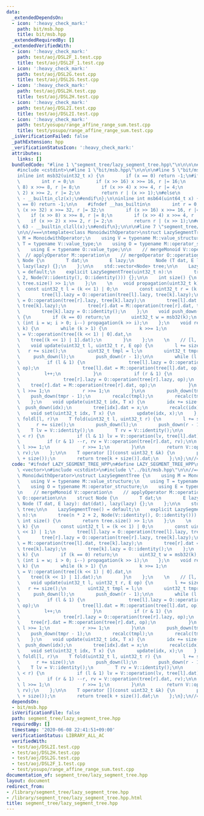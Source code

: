 ```yaml
---
data:
  _extendedDependsOn:
  - icon: ':heavy_check_mark:'
    path: bit/msb.hpp
    title: bit/msb.hpp
  _extendedRequiredBy: []
  _extendedVerifiedWith:
  - icon: ':heavy_check_mark:'
    path: test/aoj/DSL2F_1.test.cpp
    title: test/aoj/DSL2F_1.test.cpp
  - icon: ':heavy_check_mark:'
    path: test/aoj/DSL2G.test.cpp
    title: test/aoj/DSL2G.test.cpp
  - icon: ':heavy_check_mark:'
    path: test/aoj/DSL2H.test.cpp
    title: test/aoj/DSL2H.test.cpp
  - icon: ':heavy_check_mark:'
    path: test/aoj/DSL2I.test.cpp
    title: test/aoj/DSL2I.test.cpp
  - icon: ':heavy_check_mark:'
    path: test/yosupo/range_affine_range_sum.test.cpp
    title: test/yosupo/range_affine_range_sum.test.cpp
  _isVerificationFailed: false
  _pathExtension: hpp
  _verificationStatusIcon: ':heavy_check_mark:'
  attributes:
    links: []
  bundledCode: "#line 1 \"segment_tree/lazy_segment_tree.hpp\"\n\n\n\n#include <vector>\n\
    #include <cstdint>\n#line 1 \"bit/msb.hpp\"\n\n\n\n#line 5 \"bit/msb.hpp\"\n\n\
    inline int msb32(uint32_t x) {\n        if (x == 0) return -1;\n#ifndef __has_builtin\n\
    \        int r = 0;\n        if (x >> 16) x >>= 16, r |= 16;\n        if (x >>\
    \ 8) x >>= 8, r |= 8;\n        if (x >> 4) x >>= 4, r |= 4;\n        if (x >>\
    \ 2) x >>= 2, r |= 2;\n        return r | (x >> 1);\n#else\n        return 31\
    \ - __builtin_clz(x);\n#endif\n};\n\ninline int msb64(uint64_t x) {\n    if (x\
    \ == 0) return -1;\n\n    #ifndef __has_builtin\n        int r = 0;\n        if\
    \ (x >> 32) x >>= 32, r |= 32;\n        if (x >> 16) x >>= 16, r |= 16;\n    \
    \    if (x >> 8) x >>= 8, r |= 8;\n        if (x >> 4) x >>= 4, r |= 4;\n    \
    \    if (x >> 2) x >>= 2, r |= 2;\n        return r | (x >> 1);\n#else\n    return\
    \ 63 - __builtin_clzll(x);\n#endif\n};\n\n\n#line 7 \"segment_tree/lazy_segment_tree.hpp\"\
    \n\n//===\ntemplate<class MonoidwithOperator>\nstruct LazySegmentTree {\n    using\
    \ M = MonoidwithOperator;\n    using V = typename M::value_structure;\n    using\
    \ T = typename V::value_type;\n    using O = typename M::operator_structure;\n\
    \    using E = typename O::value_type;\n\n    // mergeMonoid V::operation\n  \
    \  // applyOperator M::operation\n    // mergeOperator O::operation\n\n    struct\
    \ Node {\n        T dat;\n        E lazy;\n        Node (T dat, E lazy): dat(dat),\
    \ lazy(lazy) {};\n    };\n\n    std::vector<Node> tree;\n\n    LazySegmentTree()\
    \ = default;\n    explicit LazySegmentTree(uint32_t n):\n        tree(n * 2 +\
    \ 2, Node(V::identity(), O::identity())) {};\n\n    int size() {\n        return\
    \ tree.size() >> 1;\n    };\n    \n    void propagation(uint32_t k) {\n      \
    \  const uint32_t l = (k << 1) | 0;\n        const uint32_t r = (k << 1) | 1;\n\
    \        tree[l].lazy = O::operation(tree[l].lazy, tree[k].lazy);\n        tree[r].lazy\
    \ = O::operation(tree[r].lazy, tree[k].lazy);\n        tree[l].dat = M::operation(tree[l].dat,\
    \ tree[k].lazy);\n        tree[r].dat = M::operation(tree[r].dat, tree[k].lazy);\n\
    \        tree[k].lazy = O::identity();\n    };\n    void push_down(uint32_t k)\
    \ {\n        if (k == 0) return;\n        uint32_t w = msb32(k);\n        for\
    \ (int i = w; i > 0; i--) propagation(k >> i);\n    };\n    void recalc(uint32_t\
    \ k) {\n        while (k > 1) {\n            k >>= 1;\n            tree[k].dat\
    \ = V::operation(tree[(k << 1) | 0].dat,\n                                   \
    \    tree[(k << 1) | 1].dat);\n        }\n    };\n    \n    // [l, r) += op\n\
    \    void update(uint32_t l, uint32_t r, E op) {\n        l += size();\n     \
    \   r += size();\n        uint32_t tmpl = l;\n        uint32_t tmpr = r;\n   \
    \     push_down(l);\n        push_down(r - 1);\n\n        while (l < r) {\n  \
    \          if (l & 1) {\n                tree[l].lazy = O::operation(tree[l].lazy,\
    \ op);\n                tree[l].dat = M::operation(tree[l].dat, op);\n       \
    \         l++;\n            }\n            if (r & 1) {\n                --r;\n\
    \                tree[r].lazy = O::operation(tree[r].lazy, op);\n            \
    \    tree[r].dat = M::operation(tree[r].dat, op);\n            }\n           \
    \ l >>= 1;\n            r >>= 1;\n        }\n\n        push_down(tmpl);\n    \
    \    push_down(tmpr - 1);\n        recalc(tmpl);\n        recalc(tmpr - 1);\n\
    \    };\n    void update(uint32_t idx, T x) {\n        idx += size();\n      \
    \  push_down(idx);\n        tree[idx].dat = x;\n        recalc(idx);\n    };\n\
    \    void set(uint32_t idx, T x) {\n        update(idx, x);\n    };\n\n    //\
    \ foldl[l, r)\n    T fold(uint32_t l, uint32_t r) {\n        l += size();\n  \
    \      r += size();\n        push_down(l);\n        push_down(r - 1);\n\n    \
    \    T lv = V::identity();\n        T rv = V::identity();\n\n        while (l\
    \ < r) {\n            if (l & 1) lv = V::operation(lv, tree[l].dat), l++;\n  \
    \          if (r & 1) --r, rv = V::operation(tree[r].dat, rv);\n\n           \
    \ l >>= 1;\n            r >>= 1;\n        }\n\n        return V::operation(lv,\
    \ rv);\n    };\n\n    T operator [](const uint32_t &k) {\n        push_down(k\
    \ + size());\n        return tree[k + size()].dat;\n    };\n};\n//===\n\n\n"
  code: "#ifndef LAZY_SEGMENT_TREE_HPP\n#define LAZY_SEGMENT_TREE_HPP\n\n#include\
    \ <vector>\n#include <cstdint>\n#include \"../bit/msb.hpp\"\n\n//===\ntemplate<class\
    \ MonoidwithOperator>\nstruct LazySegmentTree {\n    using M = MonoidwithOperator;\n\
    \    using V = typename M::value_structure;\n    using T = typename V::value_type;\n\
    \    using O = typename M::operator_structure;\n    using E = typename O::value_type;\n\
    \n    // mergeMonoid V::operation\n    // applyOperator M::operation\n    // mergeOperator\
    \ O::operation\n\n    struct Node {\n        T dat;\n        E lazy;\n       \
    \ Node (T dat, E lazy): dat(dat), lazy(lazy) {};\n    };\n\n    std::vector<Node>\
    \ tree;\n\n    LazySegmentTree() = default;\n    explicit LazySegmentTree(uint32_t\
    \ n):\n        tree(n * 2 + 2, Node(V::identity(), O::identity())) {};\n\n   \
    \ int size() {\n        return tree.size() >> 1;\n    };\n    \n    void propagation(uint32_t\
    \ k) {\n        const uint32_t l = (k << 1) | 0;\n        const uint32_t r = (k\
    \ << 1) | 1;\n        tree[l].lazy = O::operation(tree[l].lazy, tree[k].lazy);\n\
    \        tree[r].lazy = O::operation(tree[r].lazy, tree[k].lazy);\n        tree[l].dat\
    \ = M::operation(tree[l].dat, tree[k].lazy);\n        tree[r].dat = M::operation(tree[r].dat,\
    \ tree[k].lazy);\n        tree[k].lazy = O::identity();\n    };\n    void push_down(uint32_t\
    \ k) {\n        if (k == 0) return;\n        uint32_t w = msb32(k);\n        for\
    \ (int i = w; i > 0; i--) propagation(k >> i);\n    };\n    void recalc(uint32_t\
    \ k) {\n        while (k > 1) {\n            k >>= 1;\n            tree[k].dat\
    \ = V::operation(tree[(k << 1) | 0].dat,\n                                   \
    \    tree[(k << 1) | 1].dat);\n        }\n    };\n    \n    // [l, r) += op\n\
    \    void update(uint32_t l, uint32_t r, E op) {\n        l += size();\n     \
    \   r += size();\n        uint32_t tmpl = l;\n        uint32_t tmpr = r;\n   \
    \     push_down(l);\n        push_down(r - 1);\n\n        while (l < r) {\n  \
    \          if (l & 1) {\n                tree[l].lazy = O::operation(tree[l].lazy,\
    \ op);\n                tree[l].dat = M::operation(tree[l].dat, op);\n       \
    \         l++;\n            }\n            if (r & 1) {\n                --r;\n\
    \                tree[r].lazy = O::operation(tree[r].lazy, op);\n            \
    \    tree[r].dat = M::operation(tree[r].dat, op);\n            }\n           \
    \ l >>= 1;\n            r >>= 1;\n        }\n\n        push_down(tmpl);\n    \
    \    push_down(tmpr - 1);\n        recalc(tmpl);\n        recalc(tmpr - 1);\n\
    \    };\n    void update(uint32_t idx, T x) {\n        idx += size();\n      \
    \  push_down(idx);\n        tree[idx].dat = x;\n        recalc(idx);\n    };\n\
    \    void set(uint32_t idx, T x) {\n        update(idx, x);\n    };\n\n    //\
    \ foldl[l, r)\n    T fold(uint32_t l, uint32_t r) {\n        l += size();\n  \
    \      r += size();\n        push_down(l);\n        push_down(r - 1);\n\n    \
    \    T lv = V::identity();\n        T rv = V::identity();\n\n        while (l\
    \ < r) {\n            if (l & 1) lv = V::operation(lv, tree[l].dat), l++;\n  \
    \          if (r & 1) --r, rv = V::operation(tree[r].dat, rv);\n\n           \
    \ l >>= 1;\n            r >>= 1;\n        }\n\n        return V::operation(lv,\
    \ rv);\n    };\n\n    T operator [](const uint32_t &k) {\n        push_down(k\
    \ + size());\n        return tree[k + size()].dat;\n    };\n};\n//===\n\n#endif\n"
  dependsOn:
  - bit/msb.hpp
  isVerificationFile: false
  path: segment_tree/lazy_segment_tree.hpp
  requiredBy: []
  timestamp: '2020-06-08 22:41:51+09:00'
  verificationStatus: LIBRARY_ALL_AC
  verifiedWith:
  - test/aoj/DSL2I.test.cpp
  - test/aoj/DSL2H.test.cpp
  - test/aoj/DSL2G.test.cpp
  - test/aoj/DSL2F_1.test.cpp
  - test/yosupo/range_affine_range_sum.test.cpp
documentation_of: segment_tree/lazy_segment_tree.hpp
layout: document
redirect_from:
- /library/segment_tree/lazy_segment_tree.hpp
- /library/segment_tree/lazy_segment_tree.hpp.html
title: segment_tree/lazy_segment_tree.hpp
---
```

